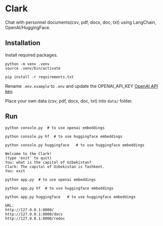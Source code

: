 # Clark
Chat with personnel documents(csv, pdf, docx, doc, txt) using LangChain, OpenAI/HuggingFace.

## Installation

Install required packages.
```
python -m venv .venv
source .venv/bin/activate

pip install -r requirements.txt
```

Rename `.env.example` to `.env` and update the OPENAI_API_KEY [OpenAI API key](https://platform.openai.com/account/api-keys).


Place your own data (csv, pdf, docx, doc, txt) into `data/` folder.

## Run 

```
python console.py  # to use openai embeddings

python console.py hf  # to use huggingface embeddings

python console.py huggingface   # to use huggingface embeddings

```

```
Welcome to the Clark!
(type 'exit' to quit)
You: what is the capital of Uzbekistan?
Clark: The capital of Uzbekistan is Tashkent.
You: exit
```

```
python app.py  # to use openai embeddings

python app.py hf  # to use huggingface embeddings

python app.py huggingface   # to use huggingface embeddings

URL: 
http://127.0.0.1:8000/  
http://127.0.0.1:8000/docs
http://127.0.0.1:8000/redoc
```


